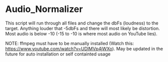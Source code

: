 # Audio_Normalizer
This script will run through all files and change the dbFs (loudness) to the target.
Anything louder that -5dbFs and there will most likely be distortion. 
Most audio is below -10 (-15 to -10 is where most audio on YouTube lies). 

NOTE: ffmpeg must have to be manually installed (Watch this: https://www.youtube.com/watch?v=UDIMVp4jWXo). 
May be updated in the future for auto installation or self containted usage
